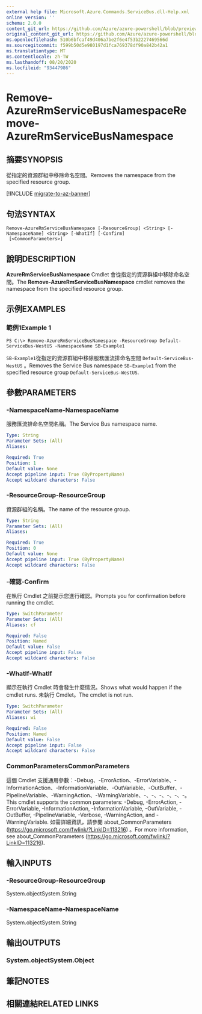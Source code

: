```yaml
---
external help file: Microsoft.Azure.Commands.ServiceBus.dll-Help.xml
online version: ''
schema: 2.0.0
content_git_url: https://github.com/Azure/azure-powershell/blob/preview/src/ResourceManager/ServiceBus/Commands.ServiceBus/help/Remove-AzureRmServiceBusNamespace.md
original_content_git_url: https://github.com/Azure/azure-powershell/blob/preview/src/ResourceManager/ServiceBus/Commands.ServiceBus/help/Remove-AzureRmServiceBusNamespace.md
ms.openlocfilehash: 510b6bfcaf49d406a7be2f6e4f53b2227469566d
ms.sourcegitcommit: f599b50d5e980197d1fca769378df90a842b42a1
ms.translationtype: MT
ms.contentlocale: zh-TW
ms.lasthandoff: 08/20/2020
ms.locfileid: "93447986"
---
```

# <span data-ttu-id="78e85-101">Remove-AzureRmServiceBusNamespace</span><span class="sxs-lookup"><span data-stu-id="78e85-101">Remove-AzureRmServiceBusNamespace</span></span>

## <span data-ttu-id="78e85-102">摘要</span><span class="sxs-lookup"><span data-stu-id="78e85-102">SYNOPSIS</span></span>
<span data-ttu-id="78e85-103">從指定的資源群組中移除命名空間。</span><span class="sxs-lookup"><span data-stu-id="78e85-103">Removes the namespace from the specified resource group.</span></span> 

[!INCLUDE [migrate-to-az-banner](../../includes/migrate-to-az-banner.md)]

## <span data-ttu-id="78e85-104">句法</span><span class="sxs-lookup"><span data-stu-id="78e85-104">SYNTAX</span></span>

```
Remove-AzureRmServiceBusNamespace [-ResourceGroup] <String> [-NamespaceName] <String> [-WhatIf] [-Confirm]
 [<CommonParameters>]
```

## <span data-ttu-id="78e85-105">說明</span><span class="sxs-lookup"><span data-stu-id="78e85-105">DESCRIPTION</span></span>
<span data-ttu-id="78e85-106">**AzureRmServiceBusNamespace** Cmdlet 會從指定的資源群組中移除命名空間。</span><span class="sxs-lookup"><span data-stu-id="78e85-106">The **Remove-AzureRmServiceBusNamespace** cmdlet removes the namespace from the specified resource group.</span></span>

## <span data-ttu-id="78e85-107">示例</span><span class="sxs-lookup"><span data-stu-id="78e85-107">EXAMPLES</span></span>

### <span data-ttu-id="78e85-108">範例1</span><span class="sxs-lookup"><span data-stu-id="78e85-108">Example 1</span></span>
```
PS C:\> Remove-AzureRmServiceBusNamespace -ResourceGroup Default-ServiceBus-WestUS -NamespaceName SB-Example1
```

<span data-ttu-id="78e85-109">`SB-Example1`從指定的資源群組中移除服務匯流排命名空間 `Default-ServiceBus-WestUS` 。</span><span class="sxs-lookup"><span data-stu-id="78e85-109">Removes the Service Bus namespace `SB-Example1` from the specified resource group `Default-ServiceBus-WestUS`.</span></span>

## <span data-ttu-id="78e85-110">參數</span><span class="sxs-lookup"><span data-stu-id="78e85-110">PARAMETERS</span></span>

### <span data-ttu-id="78e85-111">-NamespaceName</span><span class="sxs-lookup"><span data-stu-id="78e85-111">-NamespaceName</span></span>
<span data-ttu-id="78e85-112">服務匯流排命名空間名稱。</span><span class="sxs-lookup"><span data-stu-id="78e85-112">The Service Bus namespace name.</span></span>

```yaml
Type: String
Parameter Sets: (All)
Aliases: 

Required: True
Position: 1
Default value: None
Accept pipeline input: True (ByPropertyName)
Accept wildcard characters: False
```

### <span data-ttu-id="78e85-113">-ResourceGroup</span><span class="sxs-lookup"><span data-stu-id="78e85-113">-ResourceGroup</span></span>
<span data-ttu-id="78e85-114">資源群組的名稱。</span><span class="sxs-lookup"><span data-stu-id="78e85-114">The name of the resource group.</span></span>

```yaml
Type: String
Parameter Sets: (All)
Aliases: 

Required: True
Position: 0
Default value: None
Accept pipeline input: True (ByPropertyName)
Accept wildcard characters: False
```

### <span data-ttu-id="78e85-115">-確認</span><span class="sxs-lookup"><span data-stu-id="78e85-115">-Confirm</span></span>
<span data-ttu-id="78e85-116">在執行 Cmdlet 之前提示您進行確認。</span><span class="sxs-lookup"><span data-stu-id="78e85-116">Prompts you for confirmation before running the cmdlet.</span></span>

```yaml
Type: SwitchParameter
Parameter Sets: (All)
Aliases: cf

Required: False
Position: Named
Default value: False
Accept pipeline input: False
Accept wildcard characters: False
```

### <span data-ttu-id="78e85-117">-WhatIf</span><span class="sxs-lookup"><span data-stu-id="78e85-117">-WhatIf</span></span>
<span data-ttu-id="78e85-118">顯示在執行 Cmdlet 時會發生什麼情況。</span><span class="sxs-lookup"><span data-stu-id="78e85-118">Shows what would happen if the cmdlet runs.</span></span>
<span data-ttu-id="78e85-119">未執行 Cmdlet。</span><span class="sxs-lookup"><span data-stu-id="78e85-119">The cmdlet is not run.</span></span>

```yaml
Type: SwitchParameter
Parameter Sets: (All)
Aliases: wi

Required: False
Position: Named
Default value: False
Accept pipeline input: False
Accept wildcard characters: False
```

### <span data-ttu-id="78e85-120">CommonParameters</span><span class="sxs-lookup"><span data-stu-id="78e85-120">CommonParameters</span></span>
<span data-ttu-id="78e85-121">這個 Cmdlet 支援通用參數：-Debug、-ErrorAction、-ErrorVariable、-InformationAction、-InformationVariable、-OutVariable、-OutBuffer、-PipelineVariable、-WarningAction、-WarningVariable、-、-、-、-、-、-。</span><span class="sxs-lookup"><span data-stu-id="78e85-121">This cmdlet supports the common parameters: -Debug, -ErrorAction, -ErrorVariable, -InformationAction, -InformationVariable, -OutVariable, -OutBuffer, -PipelineVariable, -Verbose, -WarningAction, and -WarningVariable.</span></span> <span data-ttu-id="78e85-122">如需詳細資訊，請參閱 about_CommonParameters (https://go.microsoft.com/fwlink/?LinkID=113216) 。</span><span class="sxs-lookup"><span data-stu-id="78e85-122">For more information, see about_CommonParameters (https://go.microsoft.com/fwlink/?LinkID=113216).</span></span>

## <span data-ttu-id="78e85-123">輸入</span><span class="sxs-lookup"><span data-stu-id="78e85-123">INPUTS</span></span>

### <span data-ttu-id="78e85-124">-ResourceGroup</span><span class="sxs-lookup"><span data-stu-id="78e85-124">-ResourceGroup</span></span>
 <span data-ttu-id="78e85-125">System.object</span><span class="sxs-lookup"><span data-stu-id="78e85-125">System.String</span></span>

### <span data-ttu-id="78e85-126">-NamespaceName</span><span class="sxs-lookup"><span data-stu-id="78e85-126">-NamespaceName</span></span>
 <span data-ttu-id="78e85-127">System.object</span><span class="sxs-lookup"><span data-stu-id="78e85-127">System.String</span></span>

## <span data-ttu-id="78e85-128">輸出</span><span class="sxs-lookup"><span data-stu-id="78e85-128">OUTPUTS</span></span>

### <span data-ttu-id="78e85-129">System.object</span><span class="sxs-lookup"><span data-stu-id="78e85-129">System.Object</span></span>

## <span data-ttu-id="78e85-130">筆記</span><span class="sxs-lookup"><span data-stu-id="78e85-130">NOTES</span></span>

## <span data-ttu-id="78e85-131">相關連結</span><span class="sxs-lookup"><span data-stu-id="78e85-131">RELATED LINKS</span></span>

